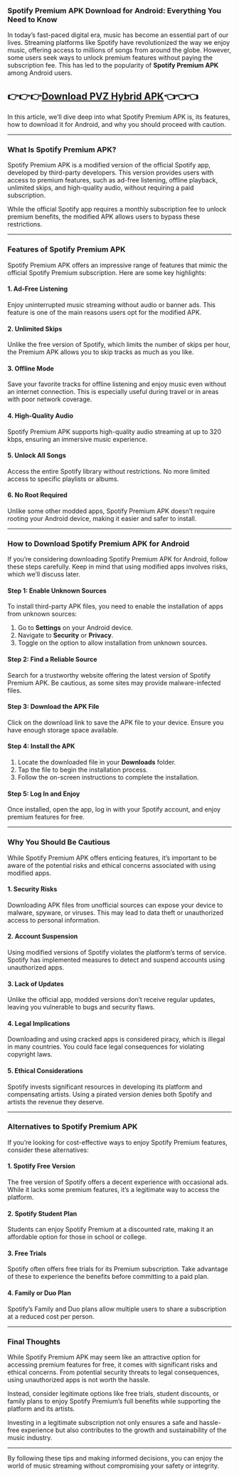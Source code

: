 ### **Spotify Premium APK Download for Android: Everything You Need to Know**

In today’s fast-paced digital era, music has become an essential part of our lives. Streaming platforms like Spotify have revolutionized the way we enjoy music, offering access to millions of songs from around the globe. However, some users seek ways to unlock premium features without paying the subscription fee. This has led to the popularity of **Spotify Premium APK** among Android users.

## 👉👉👉[Download PVZ Hybrid APK](https://modcombo.com/spotify-premium.html)👈👈👈

In this article, we’ll dive deep into what Spotify Premium APK is, its features, how to download it for Android, and why you should proceed with caution.

---

### **What Is Spotify Premium APK?**

Spotify Premium APK is a modified version of the official Spotify app, developed by third-party developers. This version provides users with access to premium features, such as ad-free listening, offline playback, unlimited skips, and high-quality audio, without requiring a paid subscription.

While the official Spotify app requires a monthly subscription fee to unlock premium benefits, the modified APK allows users to bypass these restrictions.

---

### **Features of Spotify Premium APK**

Spotify Premium APK offers an impressive range of features that mimic the official Spotify Premium subscription. Here are some key highlights:

#### **1. Ad-Free Listening**
Enjoy uninterrupted music streaming without audio or banner ads. This feature is one of the main reasons users opt for the modified APK.

#### **2. Unlimited Skips**
Unlike the free version of Spotify, which limits the number of skips per hour, the Premium APK allows you to skip tracks as much as you like.

#### **3. Offline Mode**
Save your favorite tracks for offline listening and enjoy music even without an internet connection. This is especially useful during travel or in areas with poor network coverage.

#### **4. High-Quality Audio**
Spotify Premium APK supports high-quality audio streaming at up to 320 kbps, ensuring an immersive music experience.

#### **5. Unlock All Songs**
Access the entire Spotify library without restrictions. No more limited access to specific playlists or albums.

#### **6. No Root Required**
Unlike some other modded apps, Spotify Premium APK doesn’t require rooting your Android device, making it easier and safer to install.

---

### **How to Download Spotify Premium APK for Android**

If you’re considering downloading Spotify Premium APK for Android, follow these steps carefully. Keep in mind that using modified apps involves risks, which we’ll discuss later.

#### **Step 1: Enable Unknown Sources**
To install third-party APK files, you need to enable the installation of apps from unknown sources:
1. Go to **Settings** on your Android device.
2. Navigate to **Security** or **Privacy**.
3. Toggle on the option to allow installation from unknown sources.

#### **Step 2: Find a Reliable Source**
Search for a trustworthy website offering the latest version of Spotify Premium APK. Be cautious, as some sites may provide malware-infected files.

#### **Step 3: Download the APK File**
Click on the download link to save the APK file to your device. Ensure you have enough storage space available.

#### **Step 4: Install the APK**
1. Locate the downloaded file in your **Downloads** folder.
2. Tap the file to begin the installation process.
3. Follow the on-screen instructions to complete the installation.

#### **Step 5: Log In and Enjoy**
Once installed, open the app, log in with your Spotify account, and enjoy premium features for free.

---

### **Why You Should Be Cautious**

While Spotify Premium APK offers enticing features, it’s important to be aware of the potential risks and ethical concerns associated with using modified apps.

#### **1. Security Risks**
Downloading APK files from unofficial sources can expose your device to malware, spyware, or viruses. This may lead to data theft or unauthorized access to personal information.

#### **2. Account Suspension**
Using modified versions of Spotify violates the platform’s terms of service. Spotify has implemented measures to detect and suspend accounts using unauthorized apps.

#### **3. Lack of Updates**
Unlike the official app, modded versions don’t receive regular updates, leaving you vulnerable to bugs and security flaws.

#### **4. Legal Implications**
Downloading and using cracked apps is considered piracy, which is illegal in many countries. You could face legal consequences for violating copyright laws.

#### **5. Ethical Considerations**
Spotify invests significant resources in developing its platform and compensating artists. Using a pirated version denies both Spotify and artists the revenue they deserve.

---

### **Alternatives to Spotify Premium APK**

If you’re looking for cost-effective ways to enjoy Spotify Premium features, consider these alternatives:

#### **1. Spotify Free Version**
The free version of Spotify offers a decent experience with occasional ads. While it lacks some premium features, it’s a legitimate way to access the platform.

#### **2. Spotify Student Plan**
Students can enjoy Spotify Premium at a discounted rate, making it an affordable option for those in school or college.

#### **3. Free Trials**
Spotify often offers free trials for its Premium subscription. Take advantage of these to experience the benefits before committing to a paid plan.

#### **4. Family or Duo Plan**
Spotify’s Family and Duo plans allow multiple users to share a subscription at a reduced cost per person.

---

### **Final Thoughts**

While Spotify Premium APK may seem like an attractive option for accessing premium features for free, it comes with significant risks and ethical concerns. From potential security threats to legal consequences, using unauthorized apps is not worth the hassle. 

Instead, consider legitimate options like free trials, student discounts, or family plans to enjoy Spotify Premium’s full benefits while supporting the platform and its artists.

Investing in a legitimate subscription not only ensures a safe and hassle-free experience but also contributes to the growth and sustainability of the music industry.

---

By following these tips and making informed decisions, you can enjoy the world of music streaming without compromising your safety or integrity.
